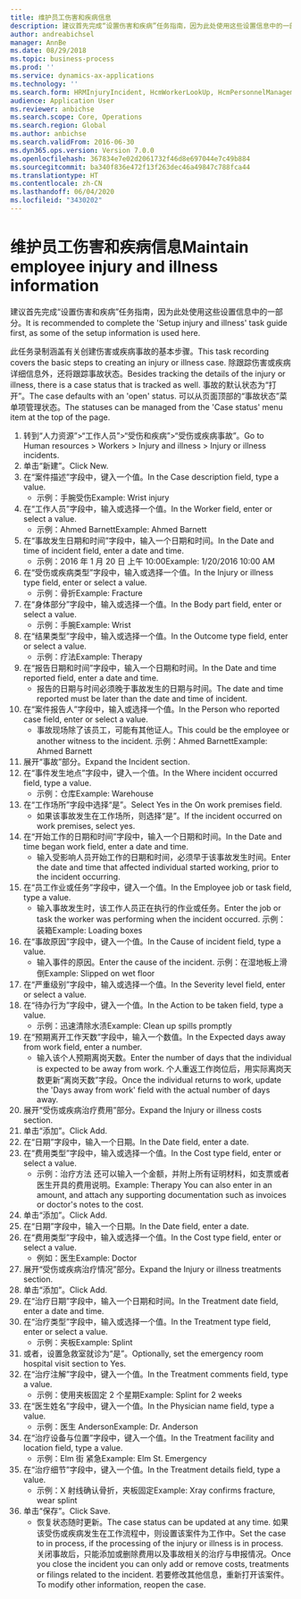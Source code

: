 ```yaml
---
title: 维护员工伤害和疾病信息
description: 建议首先完成“设置伤害和疾病”任务指南，因为此处使用这些设置信息中的一部分。
author: andreabichsel
manager: AnnBe
ms.date: 08/29/2018
ms.topic: business-process
ms.prod: ''
ms.service: dynamics-ax-applications
ms.technology: ''
ms.search.form: HRMInjuryIncident, HcmWorkerLookUp, HcmPersonnelManagementWorkspace
audience: Application User
ms.reviewer: anbichse
ms.search.scope: Core, Operations
ms.search.region: Global
ms.author: anbichse
ms.search.validFrom: 2016-06-30
ms.dyn365.ops.version: Version 7.0.0
ms.openlocfilehash: 367834e7e02d2061732f46d8e697044e7c49b884
ms.sourcegitcommit: ba340f836e472f13f263dec46a49847c788fca44
ms.translationtype: HT
ms.contentlocale: zh-CN
ms.lasthandoff: 06/04/2020
ms.locfileid: "3430202"
---
```

# <a name="maintain-employee-injury-and-illness-information"></a><span data-ttu-id="b4355-103">维护员工伤害和疾病信息</span><span class="sxs-lookup"><span data-stu-id="b4355-103">Maintain employee injury and illness information</span></span>



<span data-ttu-id="b4355-104">建议首先完成“设置伤害和疾病”任务指南，因为此处使用这些设置信息中的一部分。</span><span class="sxs-lookup"><span data-stu-id="b4355-104">It is recommended to complete the 'Setup injury and illness' task guide first, as some of the setup information is used here.</span></span> 



<span data-ttu-id="b4355-105">此任务录制涵盖有关创建伤害或疾病事故的基本步骤。</span><span class="sxs-lookup"><span data-stu-id="b4355-105">This task recording covers the basic steps to creating an injury or illness case.</span></span> <span data-ttu-id="b4355-106">除跟踪伤害或疾病详细信息外，还将跟踪事故状态。</span><span class="sxs-lookup"><span data-stu-id="b4355-106">Besides tracking the details of the injury or illness, there is a case status that is tracked as well.</span></span>  <span data-ttu-id="b4355-107">事故的默认状态为“打开”。</span><span class="sxs-lookup"><span data-stu-id="b4355-107">The case defaults with an 'open' status.</span></span>  <span data-ttu-id="b4355-108">可以从页面顶部的“事故状态”菜单项管理状态。</span><span class="sxs-lookup"><span data-stu-id="b4355-108">The statuses can be managed from the 'Case status' menu item at the top of the page.</span></span>

1. <span data-ttu-id="b4355-109">转到“人力资源”>“工作人员”>“受伤和疾病”>“受伤或疾病事故”。</span><span class="sxs-lookup"><span data-stu-id="b4355-109">Go to Human resources > Workers > Injury and illness > Injury or illness incidents.</span></span>
2. <span data-ttu-id="b4355-110">单击“新建”。</span><span class="sxs-lookup"><span data-stu-id="b4355-110">Click New.</span></span>
3. <span data-ttu-id="b4355-111">在“案件描述”字段中，键入一个值。</span><span class="sxs-lookup"><span data-stu-id="b4355-111">In the Case description field, type a value.</span></span>
    * <span data-ttu-id="b4355-112">示例：手腕受伤</span><span class="sxs-lookup"><span data-stu-id="b4355-112">Example:  Wrist injury</span></span>  
4. <span data-ttu-id="b4355-113">在“工作人员”字段中，输入或选择一个值。</span><span class="sxs-lookup"><span data-stu-id="b4355-113">In the Worker field, enter or select a value.</span></span>
    * <span data-ttu-id="b4355-114">示例：Ahmed Barnett</span><span class="sxs-lookup"><span data-stu-id="b4355-114">Example: Ahmed Barnett</span></span>  
5. <span data-ttu-id="b4355-115">在“事故发生日期和时间”字段中，输入一个日期和时间。</span><span class="sxs-lookup"><span data-stu-id="b4355-115">In the Date and time of incident field, enter a date and time.</span></span>
    * <span data-ttu-id="b4355-116">示例：2016 年 1 月 20 日 上午 10:00</span><span class="sxs-lookup"><span data-stu-id="b4355-116">Example:  1/20/2016 10:00 AM</span></span>  
6. <span data-ttu-id="b4355-117">在“受伤或疾病类型”字段中，输入或选择一个值。</span><span class="sxs-lookup"><span data-stu-id="b4355-117">In the Injury or illness type field, enter or select a value.</span></span>
    * <span data-ttu-id="b4355-118">示例：骨折</span><span class="sxs-lookup"><span data-stu-id="b4355-118">Example:  Fracture</span></span>  
7. <span data-ttu-id="b4355-119">在“身体部分”字段中，输入或选择一个值。</span><span class="sxs-lookup"><span data-stu-id="b4355-119">In the Body part field, enter or select a value.</span></span>
    * <span data-ttu-id="b4355-120">示例：手腕</span><span class="sxs-lookup"><span data-stu-id="b4355-120">Example:  Wrist</span></span>  
8. <span data-ttu-id="b4355-121">在“结果类型”字段中，输入或选择一个值。</span><span class="sxs-lookup"><span data-stu-id="b4355-121">In the Outcome type field, enter or select a value.</span></span>
    * <span data-ttu-id="b4355-122">示例：疗法</span><span class="sxs-lookup"><span data-stu-id="b4355-122">Example:  Therapy</span></span>  
9. <span data-ttu-id="b4355-123">在“报告日期和时间”字段中，输入一个日期和时间。</span><span class="sxs-lookup"><span data-stu-id="b4355-123">In the Date and time reported field, enter a date and time.</span></span>
    * <span data-ttu-id="b4355-124">报告的日期与时间必须晚于事故发生的日期与时间。</span><span class="sxs-lookup"><span data-stu-id="b4355-124">The date and time reported must be later than the date and time of incident.</span></span>  
10. <span data-ttu-id="b4355-125">在“案件报告人”字段中，输入或选择一个值。</span><span class="sxs-lookup"><span data-stu-id="b4355-125">In the Person who reported case field, enter or select a value.</span></span>
    * <span data-ttu-id="b4355-126">事故现场除了该员工，可能有其他证人。</span><span class="sxs-lookup"><span data-stu-id="b4355-126">This could be the employee or another witness to the incident.</span></span>  <span data-ttu-id="b4355-127">示例：Ahmed Barnett</span><span class="sxs-lookup"><span data-stu-id="b4355-127">Example: Ahmed Barnett</span></span>  
11. <span data-ttu-id="b4355-128">展开“事故”部分。</span><span class="sxs-lookup"><span data-stu-id="b4355-128">Expand the Incident section.</span></span>
12. <span data-ttu-id="b4355-129">在“事件发生地点”字段中，键入一个值。</span><span class="sxs-lookup"><span data-stu-id="b4355-129">In the Where incident occurred field, type a value.</span></span>
    * <span data-ttu-id="b4355-130">示例：仓库</span><span class="sxs-lookup"><span data-stu-id="b4355-130">Example:  Warehouse</span></span>  
13. <span data-ttu-id="b4355-131">在“工作场所”字段中选择“是”。</span><span class="sxs-lookup"><span data-stu-id="b4355-131">Select Yes in the On work premises field.</span></span>
    * <span data-ttu-id="b4355-132">如果该事故发生在工作场所，则选择“是”。</span><span class="sxs-lookup"><span data-stu-id="b4355-132">If the incident occurred on work premises, select yes.</span></span>  
14. <span data-ttu-id="b4355-133">在“开始工作的日期和时间”字段中，输入一个日期和时间。</span><span class="sxs-lookup"><span data-stu-id="b4355-133">In the Date and time began work field, enter a date and time.</span></span>
    * <span data-ttu-id="b4355-134">输入受影响人员开始工作的日期和时间，必须早于该事故发生时间。</span><span class="sxs-lookup"><span data-stu-id="b4355-134">Enter the date and time that affected individual started working, prior to the incident occurring.</span></span>  
15. <span data-ttu-id="b4355-135">在“员工作业或任务”字段中，键入一个值。</span><span class="sxs-lookup"><span data-stu-id="b4355-135">In the Employee job or task field, type a value.</span></span>
    * <span data-ttu-id="b4355-136">输入事故发生时，该工作人员正在执行的作业或任务。</span><span class="sxs-lookup"><span data-stu-id="b4355-136">Enter the job or task the worker was performing when the incident occurred.</span></span>  <span data-ttu-id="b4355-137">示例：装箱</span><span class="sxs-lookup"><span data-stu-id="b4355-137">Example:  Loading boxes</span></span>  
16. <span data-ttu-id="b4355-138">在“事故原因”字段中，键入一个值。</span><span class="sxs-lookup"><span data-stu-id="b4355-138">In the Cause of incident field, type a value.</span></span>
    * <span data-ttu-id="b4355-139">输入事件的原因。</span><span class="sxs-lookup"><span data-stu-id="b4355-139">Enter the cause of the incident.</span></span>  <span data-ttu-id="b4355-140">示例：在湿地板上滑倒</span><span class="sxs-lookup"><span data-stu-id="b4355-140">Example:  Slipped on wet floor</span></span>  
17. <span data-ttu-id="b4355-141">在“严重级别”字段中，输入或选择一个值。</span><span class="sxs-lookup"><span data-stu-id="b4355-141">In the Severity level field, enter or select a value.</span></span>
18. <span data-ttu-id="b4355-142">在“待办行为”字段中，键入一个值。</span><span class="sxs-lookup"><span data-stu-id="b4355-142">In the Action to be taken field, type a value.</span></span>
    * <span data-ttu-id="b4355-143">示例：迅速清除水渍</span><span class="sxs-lookup"><span data-stu-id="b4355-143">Example:  Clean up spills promptly</span></span>  
19. <span data-ttu-id="b4355-144">在“预期离开工作天数”字段中，输入一个数值。</span><span class="sxs-lookup"><span data-stu-id="b4355-144">In the Expected days away from work field, enter a number.</span></span>
    * <span data-ttu-id="b4355-145">输入该个人预期离岗天数。</span><span class="sxs-lookup"><span data-stu-id="b4355-145">Enter the number of days that the individual is expected to be away from work.</span></span>  <span data-ttu-id="b4355-146">个人重返工作岗位后，用实际离岗天数更新“离岗天数”字段。</span><span class="sxs-lookup"><span data-stu-id="b4355-146">Once the individual returns to work, update the 'Days away from work' field with the actual number of days away.</span></span>  
20. <span data-ttu-id="b4355-147">展开“受伤或疾病治疗费用”部分。</span><span class="sxs-lookup"><span data-stu-id="b4355-147">Expand the Injury or illness costs section.</span></span>
21. <span data-ttu-id="b4355-148">单击“添加”。</span><span class="sxs-lookup"><span data-stu-id="b4355-148">Click Add.</span></span>
22. <span data-ttu-id="b4355-149">在“日期”字段中，输入一个日期。</span><span class="sxs-lookup"><span data-stu-id="b4355-149">In the Date field, enter a date.</span></span>
23. <span data-ttu-id="b4355-150">在“费用类型”字段中，输入或选择一个值。</span><span class="sxs-lookup"><span data-stu-id="b4355-150">In the Cost type field, enter or select a value.</span></span>
    * <span data-ttu-id="b4355-151">示例：治疗方法    还可以输入一个金额，并附上所有证明材料，如支票或者医生开具的费用说明。</span><span class="sxs-lookup"><span data-stu-id="b4355-151">Example:  Therapy    You can also enter in an amount, and attach any supporting documentation such as invoices or doctor's notes to the cost.</span></span>  
24. <span data-ttu-id="b4355-152">单击“添加”。</span><span class="sxs-lookup"><span data-stu-id="b4355-152">Click Add.</span></span>
25. <span data-ttu-id="b4355-153">在“日期”字段中，输入一个日期。</span><span class="sxs-lookup"><span data-stu-id="b4355-153">In the Date field, enter a date.</span></span>
26. <span data-ttu-id="b4355-154">在“费用类型”字段中，输入或选择一个值。</span><span class="sxs-lookup"><span data-stu-id="b4355-154">In the Cost type field, enter or select a value.</span></span>
    * <span data-ttu-id="b4355-155">例如：医生</span><span class="sxs-lookup"><span data-stu-id="b4355-155">Example: Doctor</span></span>  
27. <span data-ttu-id="b4355-156">展开“受伤或疾病治疗情况”部分。</span><span class="sxs-lookup"><span data-stu-id="b4355-156">Expand the Injury or illness treatments section.</span></span>
28. <span data-ttu-id="b4355-157">单击“添加”。</span><span class="sxs-lookup"><span data-stu-id="b4355-157">Click Add.</span></span>
29. <span data-ttu-id="b4355-158">在“治疗日期”字段中，输入一个日期和时间。</span><span class="sxs-lookup"><span data-stu-id="b4355-158">In the Treatment date field, enter a date and time.</span></span>
30. <span data-ttu-id="b4355-159">在“治疗类型”字段中，输入或选择一个值。</span><span class="sxs-lookup"><span data-stu-id="b4355-159">In the Treatment type field, enter or select a value.</span></span>
    * <span data-ttu-id="b4355-160">示例：夹板</span><span class="sxs-lookup"><span data-stu-id="b4355-160">Example:  Splint</span></span>  
31. <span data-ttu-id="b4355-161">或者，设置急救室就诊为“是”。</span><span class="sxs-lookup"><span data-stu-id="b4355-161">Optionally, set the emergency room hospital visit section to Yes.</span></span>
32. <span data-ttu-id="b4355-162">在“治疗注解”字段中，键入一个值。</span><span class="sxs-lookup"><span data-stu-id="b4355-162">In the Treatment comments field, type a value.</span></span>
    * <span data-ttu-id="b4355-163">示例：使用夹板固定 2 个星期</span><span class="sxs-lookup"><span data-stu-id="b4355-163">Example:  Splint for 2 weeks</span></span>  
33. <span data-ttu-id="b4355-164">在“医生姓名”字段中，键入一个值。</span><span class="sxs-lookup"><span data-stu-id="b4355-164">In the Physician name field, type a value.</span></span>
    * <span data-ttu-id="b4355-165">示例：医生 Anderson</span><span class="sxs-lookup"><span data-stu-id="b4355-165">Example:  Dr. Anderson</span></span>  
34. <span data-ttu-id="b4355-166">在“治疗设备与位置”字段中，键入一个值。</span><span class="sxs-lookup"><span data-stu-id="b4355-166">In the Treatment facility and location field, type a value.</span></span>
    * <span data-ttu-id="b4355-167">示例：Elm 街 紧急</span><span class="sxs-lookup"><span data-stu-id="b4355-167">Example:  Elm St. Emergency</span></span>  
35. <span data-ttu-id="b4355-168">在“治疗细节”字段中，键入一个值。</span><span class="sxs-lookup"><span data-stu-id="b4355-168">In the Treatment details field, type a value.</span></span>
    * <span data-ttu-id="b4355-169">示例：X 射线确认骨折，夹板固定</span><span class="sxs-lookup"><span data-stu-id="b4355-169">Example:  Xray confirms fracture, wear splint</span></span>  
36. <span data-ttu-id="b4355-170">单击“保存”。</span><span class="sxs-lookup"><span data-stu-id="b4355-170">Click Save.</span></span>
    * <span data-ttu-id="b4355-171">恢复状态随时更新。</span><span class="sxs-lookup"><span data-stu-id="b4355-171">The case status can be updated at any time.</span></span>  <span data-ttu-id="b4355-172">如果该受伤或疾病发生在工作流程中，则设置该案件为工作中。</span><span class="sxs-lookup"><span data-stu-id="b4355-172">Set the case to in process, if the processing of the injury or illness is in process.</span></span>  <span data-ttu-id="b4355-173">关闭事故后，只能添加或删除费用以及事故相关的治疗与申报情况。</span><span class="sxs-lookup"><span data-stu-id="b4355-173">Once you close the incident you can only add or remove costs, treatments or filings related to the incident.</span></span>  <span data-ttu-id="b4355-174">若要修改其他信息，重新打开该案件。</span><span class="sxs-lookup"><span data-stu-id="b4355-174">To modify other information, reopen the case.</span></span>  

